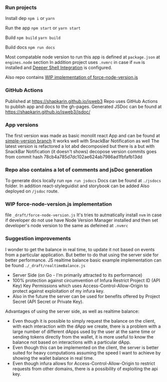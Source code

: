 ### Run projects
Install dep
`npm i`
or 
`yarn`

Run the app
`npm start`
or
`yarn start`

Build
`npm build`
`yarn build`

Build docs
`npm run docs`

Most compatable node version to run this app is defined at `package.json` at `engines.node` section
In addition project uses `.nvmrc` in case if `nvm` is installed and [Deeper Shell Integration](https://github.com/nvm-sh/nvm?tab=readme-ov-file#deeper-shell-integration) is configured.

Also repo contains [WIP implementation of force-node-version.js](#wip-force-node-version.js-implementation)

### GitHub Actions
Published at https://shapkarin.github.io/jsweb3
Repo uses GitHub Actions to publish app and docs to the gh-pages.
Generated JSDoc can be found at https://shapkarin.github.io/jsweb3/jsdoc/

### App versions
The first version was made as basic monolit react App 
and can be found at [simple-version branch](https://github.com/shapkarin/jsweb3/tree/simple-version)
It works well with SnackBar Notification as well
The latest version is refactored a lot abd decomposied but there is a but with SnackBar Notification (it doesn't shows)
decopose version commits goes from commit hash 78cb4a785d7dc102ae624ab7986ad1fbfafb13dd

### Repo also contains a lot of comments and jsDoc generation
To generate docs locally run `npm run jsdocs`
Docs can be found at `./jsdocs` folder.
In addition react-styleguidist and storybook can be added 
Also deployed on `/jsdoc` route.

### WIP force-node-version.js implementation
file `_draft/force-node-version.js`
It's tries to autmatically install `nvm` in case if developer do not use have Node Version Manager installed
and then set developer's node version to the same as defeined at `.nvmrc`

### Suggestion improvements
I wonder to get the balance in real time, to update it not based on events from a particular application.
But better to do that using the server side for better performance.
JS realtime balance basic example implementation can be found `./_draft/realtimeBalance.js`

- Server Side (on Go - I'm primarily attracted to its performance) 
- 100% protection against circumvention of Infura Restrict Project ID (API Key) Key Permissions which uses Access-Control-Allow-Origin to protect against exploitation of my infura key.
- Also in the future the server can be used for benefits offered by Project Secret (API Secret or Private Key).

Advantages of using the server side, as well as realtime balance:
- Even though it is possible to simply request the balance on the client, with each interaction with the dApp we create, there is a problem with a large number of different dApps used by the user at the same time or sending tokens directly from the wallet, it is more useful to know the balance not based on interactions with a particular dApp. 
- Even though this can be implemented on the client, the server is better suited for heavy computations assuming the speed I want to achieve by showing the wallet balance in real time. 
- Even though infura allows for Access-Control-Allow-Origin to restrict requests from other domains, there is a possibility of exploiting the api key.

